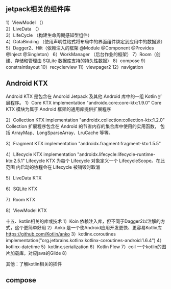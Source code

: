 ## jetpack相关的组件库

1）ViewModel （）		
2）LiveData （）		
3）LifeCycle （构建生命周期感知型组件）		
4）DataBinding （使用声明性格式将布局中的界面组件绑定到应用中的数据源）		
5）Dagger2、Hilt（依赖注入的框架  @Module @Component @Provides @Inject @Singleton）
6）WorkManager （后台作业的框架）
7）Room（创建、存储和管理由 SQLite 数据库支持的持久性数据）
8）compose
9）constraintlayout
10）recyclerview
11）viewpager2
12）navigation

## Android KTX

Android KTX 是包含在 Android Jetpack 及其他 Android 库中的一组 Kotlin 扩展程序。
1）Core KTX		implementation "androidx.core:core-ktx:1.9.0"
			Core KTX 模块为属于 Android 框架的通用库提供扩展程序

2）Collection KTX	implementation "androidx.collection:collection-ktx:1.2.0"
			Collection 扩展程序包含在 Android 的节省内存的集合库中使用的实用函数，
			包括 ArrayMap、LongSparseArray、LruCache 等等。

3）Fragment KTX		implementation "androidx.fragment:fragment-ktx:1.5.5"

4）Lifecycle KTX	implementation "androidx.lifecycle:lifecycle-runtime-ktx:2.5.1"
			Lifecycle KTX 为每个 Lifecycle 对象定义一个 LifecycleScope。在此范围
			内启动的协程会在 Lifecycle 被销毁时取消

5）LiveData KTX

6）SQLite KTX

7）Room KTX

8）ViewModel KTX

十五、kotlin相关的库或技术
1）Koin 依赖注入库，但不同于Dagger2以注解的方式，这个更简单好用
2）Anko 是一个使Android应用开发更快、更容易Kotlin库 https://github.com/Kotlin/anko
3）kotlinx.coroutines implementation("org.jetbrains.kotlinx:kotlinx-coroutines-android:1.6.4")
4）kotlinx-datetime 
5）kotlinx.serialization 
6）Kotlin Flow
7）coil	一个kotlin的图片加载库，对应java的Glide
8）

其他：了解kotlin相关的插件

## compose

